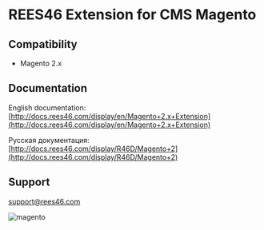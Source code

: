 # REES46 Extension for CMS Magento

## Compatibility

* Magento 2.x

## Documentation

English documentation: [http://docs.rees46.com/display/en/Magento+2.x+Extension](http://docs.rees46.com/display/en/Magento+2.x+Extension)

Русская документация: [http://docs.rees46.com/display/R46D/Magento+2](http://docs.rees46.com/display/R46D/Magento+2)

## Support

[support@rees46.com](mailto:support@rees46.com)

![magento](http://api.rees46.com/marker/magento)
